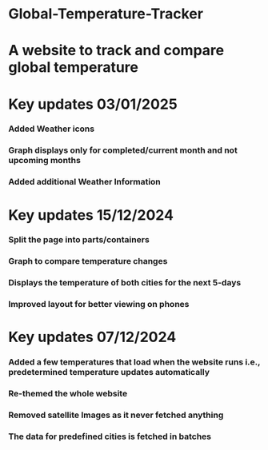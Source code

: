 # Global-Temperature-Tracker

# A website to track and compare global temperature

# Key updates 03/01/2025

### Added Weather icons

### Graph displays only for completed/current month and not upcoming months

### Added additional Weather Information

# Key updates 15/12/2024

### Split the page into parts/containers

### Graph to compare temperature changes

### Displays the temperature of both cities for the next 5-days

### Improved layout for better viewing on phones

# Key updates 07/12/2024

### Added a few temperatures that load when the website runs i.e., predetermined temperature updates automatically

### Re-themed the whole website

### Removed satellite Images as it never fetched anything

### The data for predefined cities is fetched in batches
